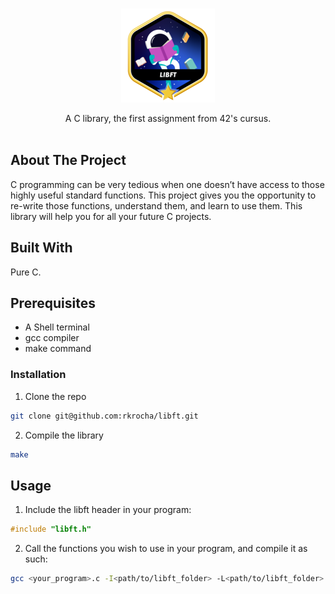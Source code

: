 <br/>
<p align="center">
    <img src="https://github.com/rkrocha/42cursus/blob/main/badges/libftm.png" alt="Logo" width="150" height="150">

  <p align="center">
    A C library, the first assignment from 42's cursus.
    <br/>
    <br/>
  </p>
</p>



## About The Project

C programming can be very tedious when one doesn’t have access to those highly useful standard functions. This project gives you the opportunity to re-write those functions, understand them, and learn to use them. This library will help you for all your future C projects.

## Built With

Pure C.

## Prerequisites

* A Shell terminal
* gcc compiler
* make command

### Installation

1. Clone the repo

```sh
git clone git@github.com:rkrocha/libft.git
```

2. Compile the library

```sh
make
```

## Usage

1. Include the libft header in your program:

```c
#include "libft.h"
```

2. Call the functions you wish to use in your program, and compile it as such:

```sh
gcc <your_program>.c -I<path/to/libft_folder> -L<path/to/libft_folder> -lft
```
